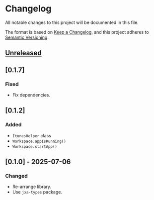 <!-- markdownlint-configure-file {"MD024": { "siblings_only": true } } -->

# Changelog

All notable changes to this project will be documented in this file.

The format is based on [Keep a Changelog](https://keepachangelog.com/en/1.0.0/), and this project
adheres to [Semantic Versioning](https://semver.org/spec/v2.0.0.html).

## [Unreleased]

## [0.1.7]

### Fixed

- Fix dependencies.

## [0.1.2]

### Added

- `ItunesHelper` class
- `Workspace.appIsRunning()`
- `Workspace.startApp()`

## [0.1.0] - 2025-07-06

### Changed

- Re-arrange library.
- Use `jxa-types` package.

[unreleased]: https://github.com/Tatsh/jxa-lib/compare/v0.1.7...HEAD
